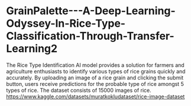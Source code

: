 # GrainPalette---A-Deep-Learning-Odyssey-In-Rice-Type-Classification-Through-Transfer-Learning2
The Rice Type Identification AI model provides a solution for farmers and agriculture enthusiasts to identify various types of rice grains quickly and accurately. By uploading an image of a rice grain and clicking the submit button, users receive predictions for the probable type of rice amongst 5 types of rice. The dataset consists of 15000 images of rice. https://www.kaggle.com/datasets/muratkokludataset/rice-image-dataset
